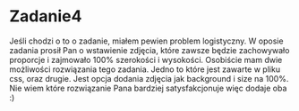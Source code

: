 # Zadanie4
Jeśli chodzi o to o zadanie, miałem pewien problem logistyczny. W oposie zadania prosił Pan o wstawienie zdjęcia, które zawsze będzie zachowywało proporcje i zajmowało 100% szerokości i wysokości. 
Osobiście mam dwie możliwości rozwiązania tego zadania. Jedno to które jest zawarte w pliku css, oraz drugie. Jest opcja dodania zdjęcia jak background i size na 100%. Nie wiem które rozwiązanie Pana
bardziej satysfakcjonuje więc dodaje oba :)
